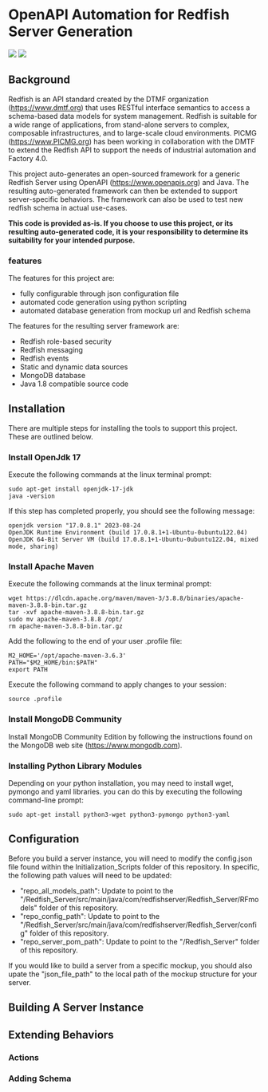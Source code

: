# OpenAPI Automation for Redfish Server Generation

<img src=" 	https://img.shields.io/badge/Ubuntu-E95420?style=for-the-badge&logo=ubuntu&logoColor=white" />   <img src="https://img.shields.io/badge/MongoDB-4EA94B?style=for-the-badge&logo=mongodb&logoColor=white"/>

## Background
Redfish is an API standard created by the DTMF organization (https://www.dmtf.org) that uses RESTful interface semantics to access a schema-based data models
for system management. Redfish is suitable for a wide range of applications, from stand-alone servers to complex, composable infrastructures, and to large-scale cloud environments. PICMG (https://www.PICMG.org) has been working in collaboration with the DMTF to extend the Redfish API to support the needs of industrial automation and Factory 4.0.  

This project auto-generates an open-sourced framework for a generic Redfish Server using OpenAPI (https://www.openapis.org) and Java. The resulting auto-generated framework can then be extended to support server-specific behaviors.  The framework can also be used to test new redfish schema in actual use-cases. 

**This code is provided as-is.  If you choose to use this project, or its resulting auto-generated code, it is your responsibility to determine its suitability for your intended purpose.**

### features
The features for this project are:
* fully configurable through json configuration file
* automated code generation using python scripting
* automated database generation from mockup url and Redfish schema

The features for the resulting server framework are:
* Redfish role-based security
* Redfish messaging
* Redfish events
* Static and dynamic data sources
* MongoDB database
* Java 1.8 compatible source code

## Installation
There are multiple steps for installing the tools to support this project.  These are outlined below.
### Install OpenJdk 17
Execute the following commands at the linux terminal prompt:
```
sudo apt-get install openjdk-17-jdk
java -version
```
If this step has completed properly, you should see the following message:
```
openjdk version "17.0.8.1" 2023-08-24
OpenJDK Runtime Environment (build 17.0.8.1+1-Ubuntu-0ubuntu122.04)
OpenJDK 64-Bit Server VM (build 17.0.8.1+1-Ubuntu-0ubuntu122.04, mixed mode, sharing)
```
### Install Apache Maven
Execute the following commands at the linux terminal prompt:
```
wget https://dlcdn.apache.org/maven/maven-3/3.8.8/binaries/apache-maven-3.8.8-bin.tar.gz
tar -xvf apache-maven-3.8.8-bin.tar.gz
sudo mv apache-maven-3.8.8 /opt/
rm apache-maven-3.8.8-bin.tar.gz
```
Add the following to the end of your user .profile file:
```
M2_HOME='/opt/apache-maven-3.6.3'
PATH="$M2_HOME/bin:$PATH"
export PATH
```
Execute the following command to apply changes to your session:
```
source .profile
```
### Install MongoDB Community
Install MongoDB Community Edition by following the instructions found on the MongoDB web site (https://www.mongodb.com).

### Installing Python Library Modules
Depending on your python installation, you may need to install wget, pymongo and yaml libraries.  you can do this by executing the following command-line prompt:
```
sudo apt-get install python3-wget python3-pymongo python3-yaml
```

## Configuration
Before you build a server instance, you will need to modify the config.json file found within the Initialization_Scripts folder of this repository.  In specific, the following path values will need to be updated:
* "repo_all_models_path": Update to point to the "/Redfish_Server/src/main/java/com/redfishserver/Redfish_Server/RFmodels" folder of this repository.
* "repo_config_path": Update to point to the "/Redfish_Server/src/main/java/com/redfishserver/Redfish_Server/config" folder of this repository.
* "repo_server_pom_path": Update to point to the "/Redfish_Server" folder of this repository.

If you would like to build a server from a specific mockup, you should also upate the "json_file_path" to the local path of the mockup structure for your server.
 
## Building A Server Instance

## Extending Behaviors

### Actions

### Adding Schema
